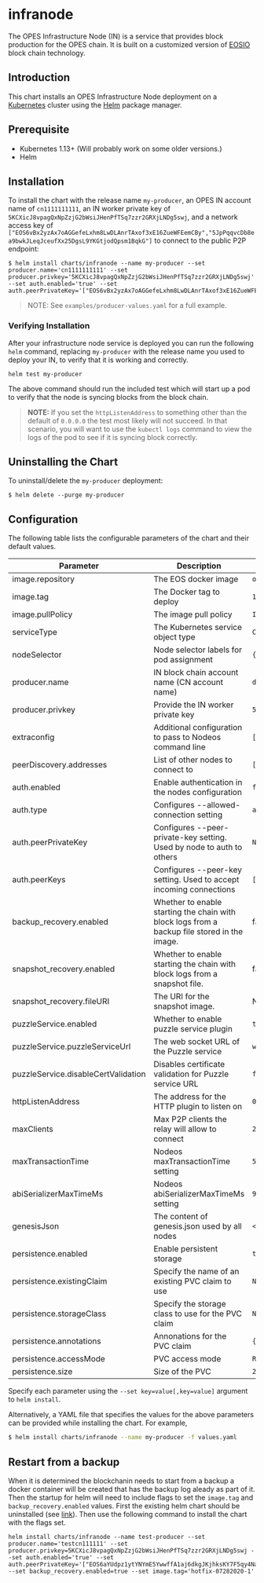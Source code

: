 # infranode

The OPES Infrastructure Node (IN) is a service that provides block production for the OPES chain. It is built on a customized version of [EOSIO](https://eos.io/) block chain technology.

## Introduction

This chart installs an OPES Infrastructure Node deployment on a [Kubernetes](http://kubernetes.io) cluster using the [Helm](https://helm.sh) package manager.

## Prerequisite

* Kubernetes 1.13+ (Will probably work on some older versions.)
* Helm

## Installation

To install the chart with the release name `my-producer`, an OPES IN account name of `cn1111111111`, an IN worker private key of `5KCXicJ8vpagQxNpZzjG2bWsiJHenPfTSq7zzr2GRXjLNDg5swj`, and a network access key of `["EOS6vBx2yzAx7oAGGefeLxhm8LwDLAnrTAxof3xE16ZueWFEemCBy","5JpPqqvcDb8ea9bwkJLeqJceufXx25DgsL9YKGtjodQpsm1BqkG"]` to connect to the public P2P endpoint:

```
$ helm install charts/infranode --name my-producer --set producer.name='cn1111111111' --set producer.privkey='5KCXicJ8vpagQxNpZzjG2bWsiJHenPfTSq7zzr2GRXjLNDg5swj' --set auth.enabled='true' --set auth.peerPrivateKey='["EOS6vBx2yzAx7oAGGefeLxhm8LwDLAnrTAxof3xE16ZueWFEemCBy","5JpPqqvcDb8ea9bwkJLeqJceufXx25DgsL9YKGtjodQpsm1BqkG"]'
```

> NOTE: See `examples/producer-values.yaml` for a full example.

### Verifying Installation

After your infrastructure node service is deployed you can run the following `helm` command, replacing `my-producer` with the release name you used to deploy your IN, to verify that it is working and correctly. 

```
helm test my-producer
```

The above command should run the included test which will start up a pod to verify that the node is syncing blocks from the block chain.

> **NOTE:** If you set the `httpListenAddress` to something other than the default of `0.0.0.0` the test most likely will not succeed. In that scenario, you will want to use the `kubectl logs` command to view the logs of the pod to see if it is syncing block correctly.

## Uninstalling the Chart

To uninstall/delete the `my-producer` deployment:

```
$ helm delete --purge my-producer
```

## Configuration

The following table lists the configurable parameters of the chart and their default values.

Parameter                           | Description                                                               | Default
------------------------------------| ------------------------------------------------------------------------- | -------
image.repository                    | The EOS docker image                                                      | `opespe/infranode`
image.tag                           | The Docker tag to deploy                                                  | `1.1.0`
image.pullPolicy                    | The image pull policy                                                     | `IfNotPresent`
serviceType                         | The Kubernetes service object type                                        | `ClusterIP`
nodeSelector                        | Node selector labels for pod assignment                                   | `{}`
producer.name                       | IN block chain account name (CN account name)                             | `defproducera`
producer.privkey                    | Provide the IN worker private key                                         | `5JVy44L4vmeMdhXbSzfHFzFzEXL4ZLjvkcNfPkWL5Gvo8iQWusN`
extraconfig                         | Additional configuration to pass to Nodeos command line                   | `[]`
peerDiscovery.addresses             | List of other nodes to connect to                                         | `["pub-infra-p2p.opesx.io:9876"]`
auth.enabled                        | Enable authentication in the nodes configuration                          | `false`
auth.type                           | Configures --allowed-connection setting                                   | `any`
auth.peerPrivateKey                 | Configures --peer-private-key setting. Used by node to auth to others     | `Not Set`
auth.peerKeys                       | Configures --peer-key setting. Used to accept incoming connections        | `[]`
backup_recovery.enabled             | Whether to enable starting the chain with block logs from a backup file stored in the image. | false
snapshot_recovery.enabled           | Whether to enable starting the chain with block logs from a snapshot file. | false
snapshot_recovery.fileURI           | The URI for the snapshot image.                                           | Not Set
puzzleService.enabled               | Whether to enable puzzle service plugin                                   | `true`
puzzleService.puzzleServiceUrl      | The web socket URL of the Puzzle service                                  | `wss://puzzler.opesx.io:443`
puzzleService.disableCertValidation | Disables certificate validation for Puzzle service URL                    | `false`
httpListenAddress                   | The address for the HTTP plugin to listen on                              | `0.0.0.0`
maxClients                          | Max P2P clients the relay will allow to connect                           | `25`
maxTransactionTime                  | Nodeos maxTransactionTime setting                                         | `500000`
abiSerializerMaxTimeMs              | Nodeos abiSerializerMaxTimeMs setting                                     | `990000`
genesisJson                         | The content of genesis.json used by all nodes                             | `<See values.yaml> `
persistence.enabled                 | Enable persistent storage                                                 | `true`
persistence.existingClaim           | Specify the name of an existing PVC claim to use                          | `Not Set`
persistence.storageClass            | Specify the storage class to use for the PVC claim                        | `Not Set`
persistence.annotations             | Annonations for the PVC claim                                             | `{}`
persistence.accessMode              | PVC access mode                                                           | `ReadWriteOnce`
persistence.size                    | Size of the PVC                                                           | `20Gi`

Specify each parameter using the `--set key=value[,key=value]` argument to `helm install`.

Alternatively, a YAML file that specifies the values for the above parameters can be provided while installing the chart. For example,

```bash
$ helm install charts/infranode --name my-producer -f values.yaml
```

## Restart from a backup
When it is determined the blockchanin needs to start from a backup a docker container will be created that has the backup 
log aleady as part of it.  Then the startup for helm will need to include flags to set the `image.tag` and `backup_recovery.enabled`
values.  First the existing helm chart should be uninstalled (see [link](#Uninstalling-the-Chart)).  Then use the following 
command to install the chart with the flags set.
```shell script
helm install charts/infranode --name test-producer --set producer.name='testcn111111' --set producer.privkey=5KCXicJ8vpagQxNpZzjG2bWsiJHenPfTSq7zzr2GRXjLNDg5swj --set auth.enabled='true' --set auth.peerPrivateKey='["EOS6aYUdpz1ytYNYmE5YwwffA1aj6dkgJKjhksKY7F5qy4NarMHQX","5HzSLxhwUBA2DtwtmWPZ9DZhZkgebHK1J6wi724vp2Bu5HD9WAH"]' --set backup_recovery.enabled=true --set image.tag='hotfix-07282020-1'
```
